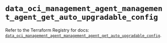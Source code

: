 # `data_oci_management_agent_management_agent_get_auto_upgradable_config`

Refer to the Terraform Registry for docs: [`data_oci_management_agent_management_agent_get_auto_upgradable_config`](https://registry.terraform.io/providers/hashicorp/oci/7.19.0/docs/data-sources/management_agent_management_agent_get_auto_upgradable_config).
